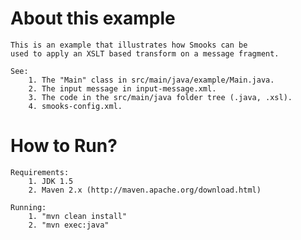 About this example
==================
    This is an example that illustrates how Smooks can be
    used to apply an XSLT based transform on a message fragment. 

    See:
        1. The "Main" class in src/main/java/example/Main.java.
        2. The input message in input-message.xml.
        3. The code in the src/main/java folder tree (.java, .xsl).
        4. smooks-config.xml.

How to Run?
===========
    Requirements:
        1. JDK 1.5
        2. Maven 2.x (http://maven.apache.org/download.html)

    Running:
        1. "mvn clean install"
        2. "mvn exec:java"